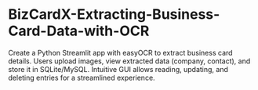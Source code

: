# BizCardX-Extracting-Business-Card-Data-with-OCR
Create a Python Streamlit app with easyOCR to extract business card details. Users upload images, view extracted data (company, contact), and store it in SQLite/MySQL. Intuitive GUI allows reading, updating, and deleting entries for a streamlined experience.

